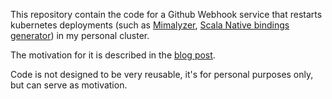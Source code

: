 This repository contain the code for a Github Webhook service that restarts kubernetes deployments (such as [Mimalyzer](https://mimalyzer.indoorvivants.com/), [Scala Native bindings generator](https://sn-bindgen-web.indoorvivants.com/)) in my personal cluster.

The motivation for it is described in the [blog post](https://blog.indoorvivants.com/2025-10-21-restarting-kubernetes-deployments-with-github-webhooks-and-scala).

Code is not designed to be very reusable, it's for personal purposes only, but can serve as motivation.
